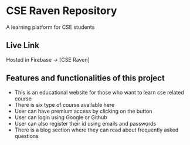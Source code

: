 # CSE Raven Repository

A learning platform for CSE students


## Live Link
Hosted in Firebase -> [CSE Raven]


 ## Features and functionalities of this project

* This is an educational website for those who want to learn cse related course
* There is six type of course available here
* User can have premium access by clicking on the button
* User can login using Google or Github
* User can also register their id using emails and passwords
* There is a blog section where they can read about frequently asked questions
